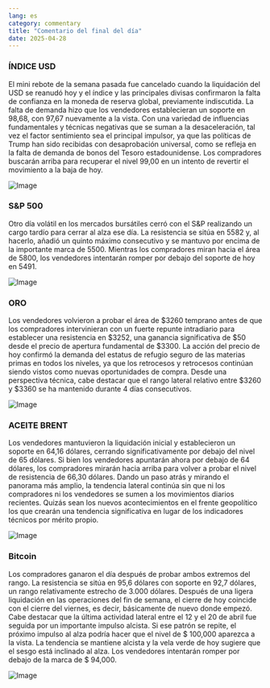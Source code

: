 ```yaml
---
lang: es
category: commentary
title: "Comentario del final del día"
date: 2025-04-28
---
```


### ÍNDICE USD

El mini rebote de la semana pasada fue cancelado cuando la liquidación del USD se reanudó hoy y el índice y las principales divisas confirmaron la falta de confianza en la moneda de reserva global, previamente indiscutida. La falta de demanda hizo que los vendedores establecieran un soporte en 98,68, con 97,67 nuevamente a la vista. Con una variedad de influencias fundamentales y técnicas negativas que se suman a la desaceleración, tal vez el factor sentimiento sea el principal impulsor, ya que las políticas de Trump han sido recibidas con desaprobación universal, como se refleja en la falta de demanda de bonos del Tesoro estadounidense. Los compradores buscarán arriba para recuperar el nivel 99,00 en un intento de revertir el movimiento a la baja de hoy.  

![Image](https://markleighedu.github.io/img/Apr-2025/28-Apr-2025/usdindex.jpg)

### S&P 500

Otro día volátil en los mercados bursátiles cerró con el S&P realizando un cargo tardío para cerrar al alza ese día. La resistencia se sitúa en 5582 y, al hacerlo, añadió un quinto máximo consecutivo y se mantuvo por encima de la importante marca de 5500. Mientras los compradores miran hacia el área de 5800, los vendedores intentarán romper por debajo del soporte de hoy en 5491.

![Image](https://markleighedu.github.io/img/Apr-2025/28-Apr-2025/sp500.jpg)

### ORO

Los vendedores volvieron a probar el área de $3260 temprano antes de que los compradores intervinieran con un fuerte repunte intradiario para establecer una resistencia en $3252, una ganancia significativa de $50 desde el precio de apertura fundamental de $3300. La acción del precio de hoy confirmó la demanda del estatus de refugio seguro de las materias primas en todos los niveles, ya que los retrocesos y retrocesos continúan siendo vistos como nuevas oportunidades de compra. Desde una perspectiva técnica, cabe destacar que el rango lateral relativo entre $3260 y $3360 se ha mantenido durante 4 días consecutivos. 

![Image](https://markleighedu.github.io/img/Apr-2025/28-Apr-2025/gold.jpg)

### ACEITE BRENT

Los vendedores mantuvieron la liquidación inicial y establecieron un soporte en 64,16 dólares, cerrando significativamente por debajo del nivel de 65 dólares. Si bien los vendedores apuntarán ahora por debajo de 64 dólares, los compradores mirarán hacia arriba para volver a probar el nivel de resistencia de 66,30 dólares. Dando un paso atrás y mirando el panorama más amplio, la tendencia lateral continúa sin que ni los compradores ni los vendedores se sumen a los movimientos diarios recientes. Quizás sean los nuevos acontecimientos en el frente geopolítico los que crearán una tendencia significativa en lugar de los indicadores técnicos por mérito propio.

![Image](https://markleighedu.github.io/img/Apr-2025/28-Apr-2025/brentoil.jpg)

### Bitcoin

Los compradores ganaron el día después de probar ambos extremos del rango. La resistencia se sitúa en 95,6 dólares con soporte en 92,7 dólares, un rango relativamente estrecho de 3.000 dólares. Después de una ligera liquidación en las operaciones del fin de semana, el cierre de hoy coincide con el cierre del viernes, es decir, básicamente de nuevo donde empezó. Cabe destacar que la última actividad lateral entre el 12 y el 20 de abril fue seguida por un importante impulso alcista. Si ese patrón se repite, el próximo impulso al alza podría hacer que el nivel de $ 100,000 aparezca a la vista. La tendencia se mantiene alcista y la vela verde de hoy sugiere que el sesgo está inclinado al alza. Los vendedores intentarán romper por debajo de la marca de $ 94,000.

![Image](https://markleighedu.github.io/img/Apr-2025/28-Apr-2025/bitcoin.jpg)

